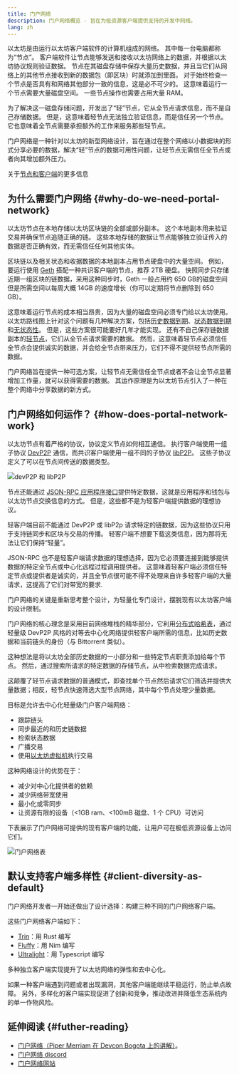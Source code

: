 ```yaml
---
title: 门户网络
description: 门户网络概览 - 旨在为低资源客户端提供支持的开发中网络。
lang: zh
---
```


以太坊是由运行以太坊客户端软件的计算机组成的网络。 其中每一台电脑都称为“节点”。 客户端软件让节点能够发送和接收以太坊网络上的数据，并根据以太坊协议规则验证数据。 节点在其磁盘存储中保存大量历史数据，并且当它们从网络上的其他节点接收到新的数据包（即区块）时就添加到里面。 对于始终检查一个节点是否具有和网络其他部分一致的信息，这是必不可少的。 这意味着运行一个节点需要大量磁盘空间。 一些节点操作也需要占用大量 RAM。

为了解决这一磁盘存储问题，开发出了“轻”节点，它从全节点请求信息，而不是自己存储数据。 但是，这意味着轻节点无法独立验证信息，而是信任另一个节点。 它也意味着全节点需要承担额外的工作来服务那些轻节点。

门户网络是一种针对以太坊的新型网络设计，旨在通过在整个网络以小数据块的形式分享必要的数据，解决“轻”节点的数据可用性问题，让轻节点无需信任全节点或者向其增加额外压力。

关于[节点和客户端](/developers/docs/nodes-and-clients/)的更多信息

## 为什么需要门户网络 {#why-do-we-need-portal-network}

以太坊节点在本地存储以太坊区块链的全部或部分副本。 这个本地副本用来验证交易并确保节点追随正确的链。 这些本地存储的数据让节点能够独立验证传入的数据是否正确有效，而无需信任任何其他实体。

区块链以及相关状态和收据数据的本地副本占用节点硬盘中的大量空间。 例如，要运行使用 [Geth](https://geth.ethereum.org) 搭配一种共识客户端的节点，推荐 2TB 硬盘。 快照同步只存储近期一组区块的链数据，采用这种同步时，Geth 一般占用约 650 GB的磁盘空间但是所需空间以每周大概 14GB 的速度增长（你可以定期将节点删除到 650 GB）。

这意味着运行节点的成本相当昂贵，因为大量的磁盘空间必须专门给以太坊使用。 以太坊路线图上针对这个问题有几种解决方案，包括[历史数据到期](/roadmap/statelessness/#history-expiry)、[状态数据到期](/roadmap/statelessness/#state-expiry)和[无状态性](/roadmap/statelessness/)。 但是，这些方案很可能要好几年才能实现。 还有不自己保存链数据副本的[轻节点](/developers/docs/nodes-and-clients/light-clients/)，它们从全节点请求需要的数据。 然而，这意味着轻节点必须信任全节点会提供诚实的数据，并会给全节点带来压力，它们不得不提供轻节点所需的数据。

门户网络旨在提供一种可选方案，让轻节点无需信任全节点或者不会让全节点显著增加工作量，就可以获得需要的数据。 其运作原理是为以太坊节点引入了一种在整个网络中分享数据的新方式。

## 门户网络如何运作？ {#how-does-portal-network-work}

以太坊节点有着严格的协议，协议定义节点如何相互通信。 执行客户端使用一组子协议 [DevP2P](/developers/docs/networking-layer/#devp2p) 通信，而共识客户端使用一组不同的子协议 [libP2P](/developers/docs/networking-layer/#libp2p)。 这些子协议定义了可以在节点间传送的数据类型。

![devP2P 和 libP2P](portal-network-devp2p-libp2p.png)

节点还能通过 [JSON-RPC 应用程序接口](/developers/docs/apis/json-rpc/)提供特定数据，这就是应用程序和钱包与以太坊节点交换信息的方式。 但是，这些都不是为轻客户端提供数据的理想协议。

轻客户端目前不能通过 DevP2P 或 libP2p 请求特定的链数据，因为这些协议只用于支持链同步和区块与交易的传播。 轻客户端不想要下载这类信息，因为那将无法让它们保持“轻量”。

JSON-RPC 也不是轻客户端请求数据的理想选择，因为它必须要连接到能够提供数据的特定全节点或中心化远程过程调用提供者。 这意味着轻客户端必须信任特定节点或提供者是诚实的，并且全节点很可能不得不处理来自许多轻客户端的大量请求，这提高了它们对带宽的要求.

门户网络的关键是重新思考整个设计，为轻量化专门设计，摆脱现有以太坊客户端的设计限制。

门户网络的核心理念是采用目前网络堆栈的精华部分，它利用[分布式哈希表](https://en.wikipedia.org/wiki/Distributed_hash_table)，通过轻量级 DevP2P 风格的对等去中心化网络提供轻客户端所需的信息，比如历史数据和当前链头的身份（与 Bittorrent 类似）。

这种想法是将以太坊全部历史数据的一小部分和一些特定节点职责添加给每个节点。 然后，通过搜索所请求的特定数据的存储节点，从中检索数据完成请求。

这颠覆了轻节点请求数据的普通模式，即查找单个节点然后请求它们筛选并提供大量数据；相反，轻节点快速筛选大型节点网络，其中每个节点处理少量数据。

目标是允许去中心化轻量级门户客户端网络：

- 跟踪链头
- 同步最近的和历史链数据
- 检索状态数据
- 广播交易
- 使用[以太坊虚拟机](/developers/docs/evm/)执行交易

这种网络设计的优势在于：

- 减少对中心化提供者的依赖
- 减少网络带宽使用
- 最小化或零同步
- 让资源有限的设备（<1GB ram、<100mB 磁盘、1 个 CPU）可访问

下表展示了门户网络可提供的现有客户端的功能，让用户可在极低资源设备上访问它们。

![门户网络表](portal-network-table2.png)

## 默认支持客户端多样性 {#client-diversity-as-default}

门户网络开发者一开始还做出了设计选择：构建三种不同的门户网络客户端。

这些门户网络客户端如下：

- [Trin](https://github.com/ethereum/trin)：用 Rust 编写
- [Fluffy](https://nimbus.team/docs/fluffy.html)：用 Nim 编写
- [Ultralight](https://github.com/ethereumjs/ultralight)：用 Typescript 编写

多种独立客户端实现提升了以太坊网络的弹性和去中心化。

如果一种客户端遇到问题或者出现漏洞，其他客户端能继续平稳运行，防止单点故障。 另外，多样化的客户端实现促进了创新和竞争，推动改进并降低生态系统内的单一作物风险。

## 延伸阅读 {#futher-reading}

- [门户网络（Piper Merriam 在 Devcon Bogota 上的讲解）](https://www.youtube.com/watch?v=0stc9jnQLXA)。
- [门户网络 discord](https://discord.gg/CFFnmE7Hbs)
- [门户网络网站](https://www.ethportal.net/)
